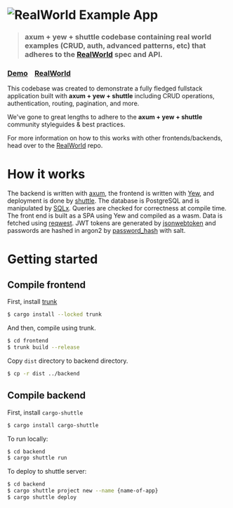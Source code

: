 # ![RealWorld Example App](logo.png)

> ### axum + yew + shuttle codebase containing real world examples (CRUD, auth, advanced patterns, etc) that adheres to the [RealWorld](https://github.com/gothinkster/realworld) spec and API.


### [Demo](https://realworld-axum-yew-shuttle.shuttleapp.rs/)&nbsp;&nbsp;&nbsp;&nbsp;[RealWorld](https://github.com/gothinkster/realworld)


This codebase was created to demonstrate a fully fledged fullstack application built with **axum + yew + shuttle** including CRUD operations, authentication, routing, pagination, and more.

We've gone to great lengths to adhere to the **axum + yew + shuttle** community styleguides & best practices.

For more information on how to this works with other frontends/backends, head over to the [RealWorld](https://github.com/gothinkster/realworld) repo.


# How it works

The backend is written with [axum](https://github.com/tokio-rs/axum), the frontend is written with [Yew](https://yew.rs/), and deployment is done by [shuttle](https://www.shuttle.rs/). The database is PostgreSQL and is manipulated by [SQLx](https://github.com/launchbadge/sqlx). Queries are checked for correctness at compile time. The front end is built as a SPA using Yew and compiled as a wasm. Data is fetched using [reqwest](https://docs.rs/reqwest/latest/reqwest/). JWT tokens are generated by [jsonwebtoken](https://github.com/Keats/jsonwebtoken) and passwords are hashed in argon2 by [password_hash](https://github.com/RustCrypto/traits/tree/master/password-hash) with salt.

# Getting started

## Compile frontend

First, install [trunk](https://trunkrs.dev/)

```sh
$ cargo install --locked trunk
```

And then, compile using trunk.

```sh
$ cd frontend
$ trunk build --release
```

Copy `dist` directory to backend directory.

```sh
$ cp -r dist ../backend
```

## Compile backend

First, install `cargo-shuttle`

```sh
$ cargo install cargo-shuttle
```

To run locally:

```sh
$ cd backend
$ cargo shuttle run
```

To deploy to shuttle server:

```sh
$ cd backend
$ cargo shuttle project new --name {name-of-app}
$ cargo shuttle deploy
```
